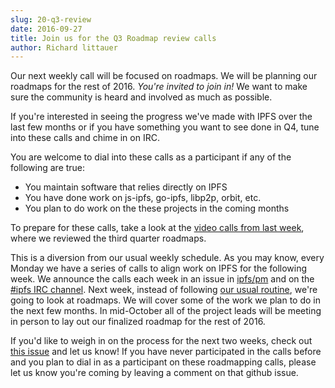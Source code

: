 ```yaml
---
slug: 20-q3-review
date: 2016-09-27
title: Join us for the Q3 Roadmap review calls
author: Richard littauer
---
```


Our next weekly call will be focused on roadmaps. We will be planning our roadmaps for the rest of 2016. _You're invited to join in!_ We want to make sure the community is heard and involved as much as possible.

If you're interested in seeing the progress we've made with IPFS over the last few months or if you have something you want to see done in Q4, tune into these calls and chime in on IRC.

You are welcome to dial into these calls as a participant if any of the following are true:
* You maintain software that relies directly on IPFS
* You have done work on js-ipfs, go-ipfs, libp2p, orbit, etc.
* You plan to do work on the these projects in the coming months

To prepare for these calls, take a look at the [video calls from last week](https://www.youtube.com/watch?v=cp0acLtBGvE), where we reviewed the third quarter roadmaps.

This is a diversion from our usual weekly schedule. As you may know, every Monday we have a series of calls to align work on IPFS for the following week. We announce the calls each week in an issue in [ipfs/pm](https://github.com/ipfs/pm/issues) and on the [#ipfs IRC channel](http://webchat.freenode.net/?channels=%23ipfs). Next week, instead of following [our usual routine](https://github.com/ipfs/pm#sprints-wip), we're going to look at roadmaps. We will cover some of the work we plan to do in the next few months. In mid-October all of the project leads will be meeting in person to lay out our finalized roadmap for the rest of 2016.

If you'd like to weigh in on the process for the next two weeks, check out [this issue](https://github.com/ipfs/pm/issues/202) and let us know! If you have never participated in the calls before and you plan to dial in as a participant on these roadmapping calls, please let us know you're coming by leaving a comment on that github issue.
